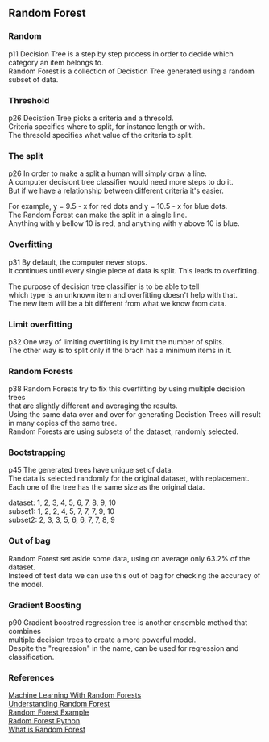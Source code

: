 ## Random Forest

### Random
 p11
Decision Tree is a step by step process in order to decide which category an item belongs to.  
Random Forest is a collection of Decistion Tree generated using a random subset of data.  

### Threshold
 p26
Decistion Tree picks a criteria and a thresold.  
Criteria specifies where to split, for instance length or with.  
The thresold specifies what value of the criteria to split.  

### The split
 p26
In order to make a split a human will simply draw a line.  
A computer decisiont tree classifier would need more steps to do it.  
But if we have a relationship between different criteria it's easier. 

For example, y = 9.5 - x for red dots and y = 10.5 - x for blue dots.  
The Random Forest can make the split in a single line.  
Anything with y bellow 10 is red, and anything with y above 10 is blue.  

### Overfitting
 p31
By default, the computer never stops.  
It continues until every single piece of data is split. 
This leads to overfitting. 

The purpose of decision tree classifier is to be able to tell   
which type is an unknown item and overfitting doesn't help with that.  
The new item will be a bit different from what we know from data.  

### Limit overfitting
 p32
One way of limiting overfiting is by limit the number of splits.  
The other way is to split only if the brach has a minimum items in it.  

### Random Forests
 p38
Random Forests try to fix this overfitting by using multiple decision trees  
that are slightly different and averaging the results.  
Using the same data over and over for generating Decistion Trees will result  
in many copies of the same tree.  
Random Forests are using subsets of the dataset, randomly selected.  

### Bootstrapping
 p45
The generated trees have unique set of data.  
The data is selected randomly for the original dataset, with replacement.  
Each one of the tree has the same size as the original data.  

dataset: 1, 2, 3, 4, 5, 6, 7, 8, 9, 10  
subset1: 1, 2, 2, 4, 5, 7, 7, 7, 9, 10  
subset2: 2, 3, 3, 5, 6, 6, 7, 7, 8, 9  

### Out of bag

Random Forest set aside some data, using on average only 63.2% of the dataset.  
Insteed of test data we can use this out of bag for checking the accuracy of the model.  


### Gradient Boosting
 p90
Gradient boostred regression tree is another ensemble method that combines  
multiple decision trees to create a more powerful model.   
Despite the "regression" in the name, can be used for regression and classification.    

### References

[Machine Learning With Random Forests](https://www.amazon.com/gp/product/B01JBL8YVK)  
[Understanding Random Forest](https://towardsdatascience.com/understanding-random-forest-58381e0602d2)  
[Random Forest Example](https://www.analyticsvidhya.com/blog/2021/06/understanding-random-forest/)  
[Radom Forest Python](https://vitalflux.com/random-forest-classifier-python-code-example/)  
[What is Random Forest](https://www.youtube.com/watch?v=gkXX4h3qYm4&ab_channel=IBMTechnology)  